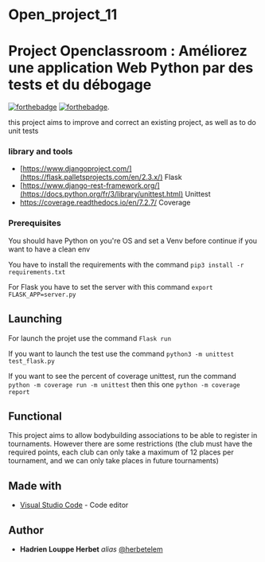 # Open_project_11

# Project Openclassroom : Améliorez une application Web Python par des tests et du débogage
[![forthebadge](https://forthebadge.com/images/badges/made-with-python.svg)](http://forthebadge.com)  [![forthebadge](https://forthebadge.com/images/badges/built-by-developers.svg)](http://forthebadge.com).

this project aims to improve and correct an existing project, as well as to do unit tests

### library and tools

- [https://www.djangoproject.com/](https://flask.palletsprojects.com/en/2.3.x/) Flask
- [https://www.django-rest-framework.org/](https://docs.python.org/fr/3/library/unittest.html) Unittest
- https://coverage.readthedocs.io/en/7.2.7/ Coverage

### Prerequisites

You should have Python on you're OS and set a Venv before continue if you want to have a clean env

You have to install the requirements with the command ``pip3 install -r requirements.txt``

For Flask you have to set the server with this command ``export FLASK_APP=server.py``

## Launching

For launch the projet use the command ``Flask run``

If you want to launch the test use the command ``python3 -m unittest test_flask.py``

If you want to see the percent of coverage unittest, run the command ``python -m coverage run -m unittest`` then this one ``python -m coverage report ``


## Functional

This project aims to allow bodybuilding associations to be able to register in tournaments.
However there are some restrictions (the club must have the required points, each club can only take a maximum of 12 places per tournament, and we can only take places in future tournaments)

## Made with

* [Visual Studio Code](https://code.visualstudio.com/) - Code editor


## Author

* **Hadrien Louppe Herbet** _alias_ [@herbetelem](https://github.com/herbetelem)


